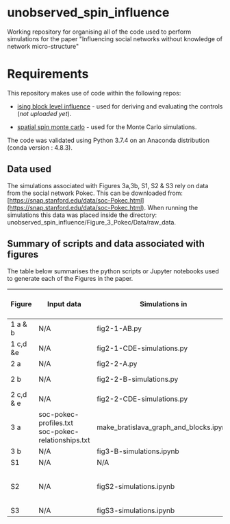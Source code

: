 # unobserved_spin_influence

Working repository for organising all of the code used to perform simulations for the paper "Influencing social networks without knowledge of
network micro-structure"

# Requirements

This repository makes use of code within the following repos:

- [ising block level influence](https://github.com/MGarrod1/ising_block_level_influence) - used for deriving and evaluating the controls (*not uploaded yet*).

- [spatial spin monte carlo](https://github.com/MGarrod1/spatial_spin_monte_carlo) - used for the Monte Carlo simulations.

The code was validated using Python 3.7.4 on an Anaconda distribution (conda version : 4.8.3).

## Data used

The simulations associated with Figures 3a,3b, S1, S2 & S3 rely on data from the social network Pokec. This can be downloaded from: [https://snap.stanford.edu/data/soc-Pokec.html](https://snap.stanford.edu/data/soc-Pokec.html). When running the simulations this data was placed inside the directory: unobserved\_spin\_influence/Figure\_3\_Pokec/Data/raw\_data.

## Summary of scripts and data associated with figures

The table below summarises the python scripts or Jupyter notebooks used to generate each of the Figures in the paper.

| Figure    | Input data                                          | Simulations in                          | Output data                                                                               | Plots made in                           | Time taken for simulations          |
|-----------|-----------------------------------------------------|-----------------------------------------|-------------------------------------------------------------------------------------------|-----------------------------------------|-------------------------------------|
| 1 a & b   | N/A                                                 | fig2-1-AB.py                            | N/A                                                                                       | fig2-1-AB.py                            | < 2 mins                            |
| 1 c,d &e  | N/A                                                 | fig2-1-CDE-simulations.py               | two_block_markup_data_spins1-0_bf_0-5.csv                                                 | fig2-1-CDE-plots.py                     | 2 H 15 mins                         |
| 2 a       | N/A                                                 | fig2-2-A.py                             | N/A                                                                                       | fig2-2-A.py                             | Seconds                             |
| 2 b       | N/A                                                 | fig2-2-B-simulations.py                 | block_level_phase_data.csv, full_MF_phase_data.csv, MC_phase_data.csv                     | three_block_phase_diagram.ipynb         |  5H in total                        |
| 2 c,d & e | N/A                                                 | fig2-2-CDE-simulations.py               | three_block_sus_data.csv                                                                  | fig2-2-CDE-plots.ipynb                  | < 1 min                             |
| 3 a       | soc-pokec-profiles.txt soc-pokec-relationships.txt  | make_bratislava_graph_and_blocks.ipynb  | bratislava_profiles.csv Bratislava_graph.graphmlBratislava_coupling.graphmlblock_info.csv | make_bratislava_graph_and_blocks.ipynb  | Minutes                             |
| 3 b       | N/A                                                 | fig3-B-simulations.ipynb                | Pokec_control_eval_data_new.csv                                                           | fig3-B-plots.ipynb                      | 8 H                                 |
| S1        | N/A                                                 | N/A                                     | N/A                                                                                       | figS1-plots.ipynb                       | Seconds                             |
| S2        | N/A                                                 | figS2-simulations.ipynb                 | Pokec_phase_diagram_data.csv                                                              | figS2-plots.ipynb                       | 2H 40 mins running this on 07/10/20 |
| S3        | N/A                                                 | figS3-simulations.ipynb                 | snapshot_as_sampfrac_data_grad_1-0.csv                                                    | figS3-plots.ipynb                       |                                     |
